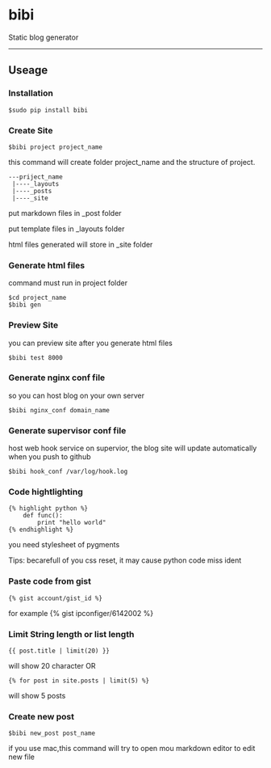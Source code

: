 # bibi
Static blog generator

-------------------

## Useage

### Installation

    $sudo pip install bibi

### Create Site

    $bibi project project_name


this command will create folder project_name and the structure of project.

    ---priject_name
     |----_layouts
     |----_posts
     |----_site
 
 put markdown files in _post folder
 
 put template files in _layouts folder
 
 html files generated will store in _site folder
 
### Generate html files

command must run in project folder

    $cd project_name
    $bibi gen


### Preview Site

you can preview site after you generate html files

    $bibi test 8000


### Generate nginx conf file

so you can host blog on your own server


    $bibi nginx_conf domain_name


### Generate supervisor conf file

host web hook service on supervior, the blog site will update automatically when you push to github


    $bibi hook_conf /var/log/hook.log
    
### Code hightlighting

    {% highlight python %}
        def func():
            print "hello world"
    {% endhighlight %}

you need stylesheet of pygments

Tips: becarefull of you css reset, it may cause python code miss ident

### Paste code from gist

    {% gist account/gist_id %}
    
for example {% gist ipconfiger/6142002 %}

### Limit String length or list length

    {{ post.title | limit(20) }}

will show 20 character
OR

    {% for post in site.posts | limit(5) %}
    
will show 5 posts

### Create new post

    $bibi new_post post_name
    
if you use mac,this command will try to open mou markdown editor to edit new file

